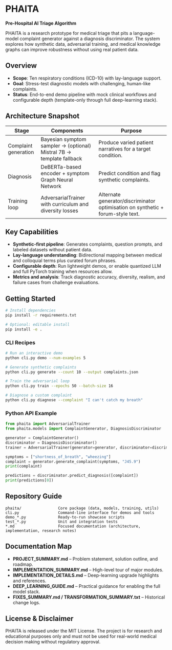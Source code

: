 # PHAITA

**Pre-Hospital AI Triage Algorithm**

PHAITA is a research prototype for medical triage that pits a language-model complaint generator against a diagnosis discriminator. The system explores how synthetic data, adversarial training, and medical knowledge graphs can improve robustness without using real patient data.

## Overview
- **Scope**: Ten respiratory conditions (ICD-10) with lay-language support.
- **Goal**: Stress-test diagnostic models with challenging, human-like complaints.
- **Status**: End-to-end demo pipeline with mock clinical workflows and configurable depth (template-only through full deep-learning stack).

## Architecture Snapshot
| Stage | Components | Purpose |
|-------|------------|---------|
| Complaint generation | Bayesian symptom sampler → (optional) Mistral 7B → template fallback | Produce varied patient narratives for a target condition. |
| Diagnosis | DeBERTa-based encoder + symptom Graph Neural Network | Predict condition and flag synthetic complaints. |
| Training loop | AdversarialTrainer with curriculum and diversity losses | Alternate generator/discriminator optimisation on synthetic + forum-style text. |

## Key Capabilities
- **Synthetic-first pipeline**: Generates complaints, question prompts, and labeled datasets without patient data.
- **Lay-language understanding**: Bidirectional mapping between medical and colloquial terms plus curated forum phrases.
- **Configurable depth**: Run lightweight demos, or enable quantized LLM and full PyTorch training when resources allow.
- **Metrics and analysis**: Track diagnostic accuracy, diversity, realism, and failure cases from challenge evaluations.

## Getting Started
```bash
# Install dependencies
pip install -r requirements.txt

# Optional: editable install
pip install -e .
```

### CLI Recipes
```bash
# Run an interactive demo
python cli.py demo --num-examples 5

# Generate synthetic complaints
python cli.py generate --count 10 --output complaints.json

# Train the adversarial loop
python cli.py train --epochs 50 --batch-size 16

# Diagnose a custom complaint
python cli.py diagnose --complaint "I can't catch my breath"
```

### Python API Example
```python
from phaita import AdversarialTrainer
from phaita.models import ComplaintGenerator, DiagnosisDiscriminator

generator = ComplaintGenerator()
discriminator = DiagnosisDiscriminator()
trainer = AdversarialTrainer(generator=generator, discriminator=discriminator)

symptoms = ["shortness_of_breath", "wheezing"]
complaint = generator.generate_complaint(symptoms, "J45.9")
print(complaint)

predictions = discriminator.predict_diagnosis([complaint])
print(predictions[0])
```

## Repository Guide
```
phaita/                Core package (data, models, training, utils)
cli.py                 Command-line interface for demos and tools
demo_*.py              Ready-to-run showcase scripts
test_*.py              Unit and integration tests
*.md                   Focused documentation (architecture, implementation, research notes)
```

## Documentation Map
- **PROJECT_SUMMARY.md** – Problem statement, solution outline, and roadmap.
- **IMPLEMENTATION_SUMMARY.md** – High-level tour of major modules.
- **IMPLEMENTATION_DETAILS.md** – Deep-learning upgrade highlights and references.
- **DEEP_LEARNING_GUIDE.md** – Practical guidance for enabling the full model stack.
- **FIXES_SUMMARY.md / TRANSFORMATION_SUMMARY.txt** – Historical change logs.

## License & Disclaimer
PHAITA is released under the MIT License. The project is for research and educational purposes only and must not be used for real-world medical decision making without regulatory approval.
